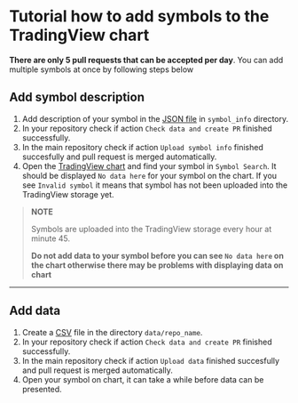 # Tutorial how to add symbols to the TradingView chart
__There are only 5 pull requests that can be accepted per day__. You can add multiple symbols at once by following steps below
## Add symbol description
1. Add description of your symbol in the [JSON file](data.md#symbol_info-format) in `symbol_info` directory.
2. In your repository check if action `Check data and create PR` finished successfully.
3. In the main repository check if action `Upload symbol info` finished succesfully and pull request is merged automatically.
4. Open the [TradingView chart](https://www.tradingview.com/chart/) and find your symbol in `Symbol Search`. It should be displayed `No data here` for your symbol on the chart. If you see `Invalid symbol` it means that symbol has not been uploaded into the TradingView storage yet. 
>__NOTE__
>
> Symbols are uploaded into the TradingView storage every hour at minute 45.
>
>__Do not add data to your symbol before you can see `No data here` on the chart otherwise there may be problems with displaying data on chart__

***

## Add data
1. Create a [CSV](data.md#data-format) file in the directory `data/repo_name`. 
2. In your repository check if action `Check data and create PR` finished successfully.
3. In the main repository сheck if action `Upload data` finished succesfully and pull request is merged automatically.
4. Open your symbol on chart, it can take a while before data can be presented.